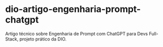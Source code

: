 # dio-artigo-engenharia-prompt-chatgpt
Artigo técnico sobre Engenharia de Prompt com ChatGPT para Devs Full-Stack, projeto prático da DIO.
